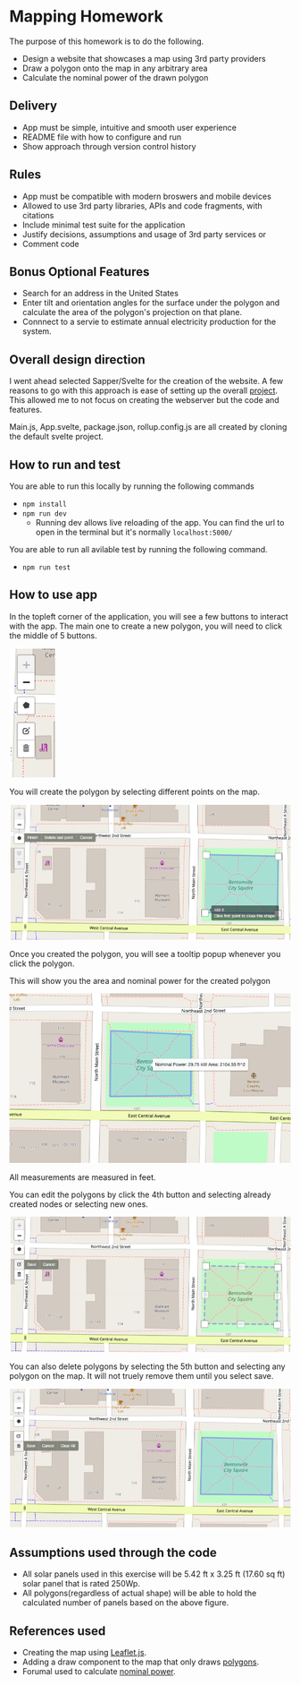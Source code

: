 # Mapping Homework

The purpose of this homework is to do the following.

- Design a website that showcases a map using 3rd party providers
- Draw a polygon onto the map in any arbitrary area
- Calculate the nominal power of the drawn polygon

## Delivery

- App must be simple, intuitive and smooth user experience
- README file with how to configure and run
- Show approach through version control history

## Rules

- App must be compatible with modern broswers and mobile devices
- Allowed to use 3rd party libraries, APIs and code fragments, with citations
- Include minimal test suite for the application
- Justify decisions, assumptions and usage of 3rd party services or
- Comment code

## Bonus Optional Features

- Search for an address in the United States
- Enter tilt and orientation angles for the surface under the polygon and calculate the area of the polygon's projection on that plane.
- Connnect to a servie to estimate annual electricity production for the system.

## Overall design direction

I went ahead selected Sapper/Svelte for the creation of the website. A few reasons to go with this approach is ease of setting up the overall [project](https://sapper.svelte.dev/docs/). This allowed me to not focus on creating the webserver but the code and features.

Main.js, App.svelte, package.json, rollup.config.js are all created by cloning the default svelte project.

## How to run and test

You are able to run this locally by running the following commands

- `npm install`
- `npm run dev`
    - Running dev allows live reloading of the app. You can find the url to open in the terminal but it's normally `localhost:5000/`

You are able to run all avilable test by running the following command.

- `npm run test`


## How to use app

In the topleft corner of the application, you will see a few buttons to interact with the app. The main one to create a new polygon, you will need to click the middle of 5 buttons.

![middle_button](./assets/Middle-buttons.png)

You will create the polygon by selecting different points on the map.

![Draw-Polygons](./assets/Draw-Polygons.png)

Once you created the polygon, you will see a tooltip popup whenever you click the polygon.

This will show you the area and nominal power for the created polygon

![Sample-calculation](./assets/Sample-Calculation.png)

All measurements are measured in feet.

You can edit the polygons by click the 4th button and selecting already created nodes or selecting new ones.

![Edit-Polygons](./assets/Edit-Polygons.png)

You can also delete polygons by selecting the 5th button and selecting any polygon on the map. It will not truely remove them until you select save.

![Delete-Polygons](./assets/Delete-Polygons.png)


## Assumptions used through the code

- All solar panels used in this exercise will be 5.42 ft x 3.25 ft (17.60 sq ft) solar panel that is rated 250Wp.
- All polygons(regardless of actual shape) will be able to hold the calculated number of panels based on the above figure.

## References used

- Creating the map using [Leaflet.js](https://leafletjs.com/reference-1.7.1.html#map-factory).
- Adding a draw component to the map that only draws [polygons](https://leaflet.github.io/Leaflet.draw/docs/leaflet-draw-latest.html).
- Forumal used to calculate [nominal power](https://myelectrical.com/notes/entryid/225/photovoltaic-pv-electrical-calculations).